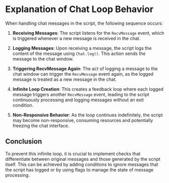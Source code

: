 # Explanation of Chat Loop Behavior

When handling chat messages in the script, the following sequence occurs:

1. **Receiving Messages**: The script listens for the `RecvMessage` event, which is triggered whenever a new message is received in the chat.

2. **Logging Messages**: Upon receiving a message, the script logs the content of the message using `Chat.log()`. This action sends the message to the chat window.

3. **Triggering RecvMessage Again**: The act of logging a message to the chat window can trigger the `RecvMessage` event again, as the logged message is treated as a new message in the chat.

4. **Infinite Loop Creation**: This creates a feedback loop where each logged message triggers another `RecvMessage` event, leading to the script continuously processing and logging messages without an exit condition.

5. **Non-Responsive Behavior**: As the loop continues indefinitely, the script may become non-responsive, consuming resources and potentially freezing the chat interface.

## Conclusion

To prevent this infinite loop, it is crucial to implement checks that differentiate between original messages and those generated by the script itself. This can be achieved by adding conditions to ignore messages that the script has logged or by using flags to manage the state of message processing.
